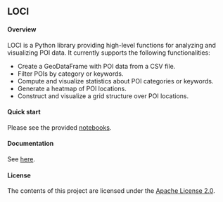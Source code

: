 ## LOCI

#### Overview

LOCI is a Python library providing high-level functions for analyzing and visualizing POI data. It currently supports the following functionalities:

- Create a GeoDataFrame with POI data from a CSV file.
- Filter POIs by category or keywords.
- Compute and visualize statistics about POI categories or keywords.
- Generate a heatmap of POI locations.
- Construct and visualize a grid structure over POI locations.

#### Quick start

Please see the provided [notebooks](https://github.com/SLIPO-EU/loci/tree/master/notebooks).

#### Documentation

See [here](https://slipo-eu.github.io/loci/).

#### License

The contents of this project are licensed under the [Apache License 2.0](https://github.com/SLIPO-EU/loci/blob/master/LICENSE).
